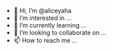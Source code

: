 - 👋 Hi, I’m @aliceyaha
- 👀 I’m interested in ...
- 🌱 I’m currently learning ...
- 💞️ I’m looking to collaborate on ...
- 📫 How to reach me ...

<!---
aliceyaha/aliceyaha is a ✨ special ✨ repository because its `README.md` (this file) appears on your GitHub profile.
You can click the Preview link to take a look at your changes.
--->
